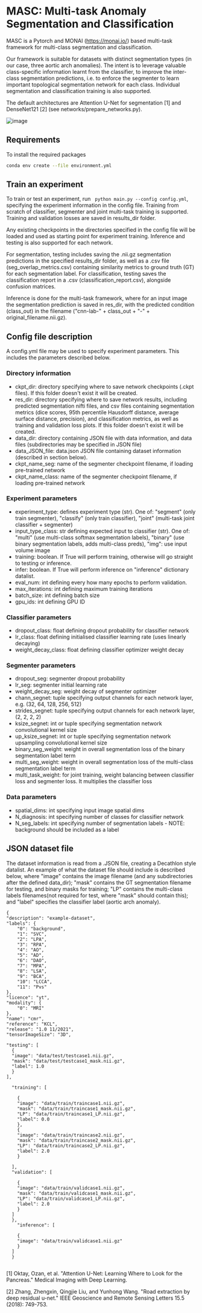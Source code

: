 # MASC: Multi-task Anomaly Segmentation and Classification

MASC is a Pytorch and MONAI (https://monai.io/) based multi-task framework for multi-class segmentation and classification. 

Our framework is suitable for datasets with distinct segmentation types (in our case, three aortic arch anomalies). The intent is to leverage valuable class-specific information learnt from the classifier, to improve the inter-class segmentation predictions, i.e. to enforce the segmenter to learn important topological segmentation network for each class. 
Individual segmentation and classification training is also supported. 

The default architectures are Attention U-Net for segmentation [1] and DenseNet121 [2] (see networks/prepare_networks.py). 


![image](https://user-images.githubusercontent.com/93882352/231525071-c67e6777-2417-4abd-8f1b-6574e98ec0f5.png)



## Requirements

To install the required packages 

```bash
conda env create --file environment.yml
```

## Train an experiment 

To train or test an experiment, run ``` python main.py --config config.yml```, specifying the experiment information in the config file. 
Training from scratch of classifier, segmenter and joint multi-task training is supported. Training and validation losses are saved in results_dir folder. 

Any existing checkpoints in the directories specified in the config file will be loaded and used as starting point for experiment training. 
Inference and testing is also supported for each network. 


For segmentation, testing includes saving the .nii.gz segmentation predictions in the specified results_dir folder, as well as a .csv file (seg_overlap_metrics.csv) containing similarity metrics to ground truth (GT) for each segmentation label. 
For classification, testing saves the classification report in a .csv (classification_report.csv), alongside confusion matrices. 

Inference is done for the multi-task framework, where for an input image the segmentation prediction is saved in res_dir, with the predicted condition (class_out) in the filename ("cnn-lab-" + class_out + "-" + original_filename.nii.gz). 

## Config file description 

A config.yml file may be used to specify experiment parameters. This includes the parameters described below. 

### Directory information 
- ckpt_dir: directory specifying where to save network checkpoints (.ckpt files). If this folder doesn't exist it will be created.  
- res_dir: directory specifying where to save network results, including predicted segmentation nifti files, and csv files containing segmentation metrics (dice scores, 95th percentile Hausdorff distance, average surface distance, precision), and classification metrics, as well as training and validation loss plots. If this folder doesn't exist it will be created.  
- data_dir: directory containing JSON file with data information, and data files (subdirectories may be specified in JSON file) 
- data_JSON_file: data.json JSON file containing dataset information (described in section below). 
- ckpt_name_seg: name of the segmenter checkpoint filename, if loading pre-trained network
- ckpt_name_class: name of the segmenter checkpoint filename, if loading pre-trained network

### Experiment parameters 

- experiment_type: defines experiment type (str). One of: "segment" (only train segmenter), "classify" (only train classifier), "joint" (multi-task joint classifier + segmenter)
- input_type_class: str defining expected input to classifier (str). One of: "multi" (use multi-class softmax segmentation labels), "binary" (use binary segmentation labels, adds multi-class preds), "img": use input volume image
- training: boolean. If True will perform training, otherwise will go straight to testing or inference. 
- infer: boolean. If True will perform inference on "inference" dictionary datalist. 
- eval_num: int defining every how many epochs to perform validation. 
- max_iterations: int defining maximum training iterations
- batch_size: int defining batch size
- gpu_ids: int defining GPU ID 

### Classifier parameters
- dropout_class: float defining dropout probability for classifier network 
- lr_class: float defining initialised classifier learning rate (uses linearly decaying) 
- weight_decay_class: float defining classifier optimizer weight decay 

### Segmenter parameters
- dropout_seg: segmenter dropout probability
- lr_seg: segmenter initial learning rate 
- weight_decay_seg: weight decay of segmenter optimizer 
- chann_segnet: tuple specifying output channels for each network layer, e.g. (32, 64, 128, 256, 512)
- strides_segnet: tuple specifying output channels for each network layer, (2, 2, 2, 2)
- ksize_segnet: int or tuple specifying segmentation network convolutional kernel size
- up_ksize_segnet: int or tuple specifying segmentation network upsampling convolutional kernel size
- binary_seg_weight: weight in overall segmentation loss of the binary segmentation label term 
- multi_seg_weight: weight in overall segmentation loss of the multi-class segmentation label term 
- multi_task_weight: for joint training, weight balancing between classifier loss and segmenter loss. It multiplies the classifier loss  

### Data parameters
- spatial_dims: int specifying input image spatial dims 
- N_diagnosis: int specifying number of classes for classifier network 
- N_seg_labels: int specifying number of segmentation labels - NOTE: background should be included as a label 


## JSON dataset file 
The dataset information is read from a .JSON file, creating a Decathlon style datalist. An example of what the dataset file should include is described below, where "image" contains the image filename (and any subdirectories after the defined data_dir); "mask" contains the GT segmentation filename for testing, and binary masks for training; "LP" contains the multi-class labels filenames(not required for test, where "mask" should contain this); and "label" specifies the classifier label (aortic arch anomaly). 

```
{
"description": "example-dataset",
"labels": {
    "0": "background",
    "1": "SVC",
    "2": "LPA",
    "3": "RPA",
    "4": "AO",
    "5": "AD",
    "6": "DAO",
    "7": "MPA",
    "8": "LSA",
    "9": "BCA",
    "10": "LCCA",
    "11": "Pvs"
},
"licence": "yt",
"modality": {
    "0": "MRI"
},
"name": "cmr",
"reference": "KCL",
"release": "1.0 11/2021",
"tensorImageSize": "3D",

"testing": [
  {
  "image": "data/test/testcase1.nii.gz",
  "mask": "data/test/testcase1_mask.nii.gz",
  "label": 1.0
  }
],

  "training": [
  
    {
    "image": "data/train/traincase1.nii.gz",
    "mask": "data/train/traincase1_mask.nii.gz",
    "LP": "data/train/traincase1_LP.nii.gz",
    "label": 0.0
    },
    {
    "image": "data/train/traincase2.nii.gz",
    "mask": "data/train/traincase2_mask.nii.gz",
    "LP": "data/train/traincase2_LP.nii.gz",
    "label": 2.0
    }
   
  ],
  "validation": [
    
    {
    "image": "data/train/validcase1.nii.gz",
    "mask": "data/train/validcase1_mask.nii.gz",
    "LP": "data/train/validcase1_LP.nii.gz",
    "label": 2.0
    }
  ]
  }, 
    "inference": [
    
    {
    "image": "data/train/validcase1.nii.gz"
    }
  ]
  }
  
```

[1] Oktay, Ozan, et al. "Attention U-Net: Learning Where to Look for the Pancreas." Medical Imaging with Deep Learning.

[2] Zhang, Zhengxin, Qingjie Liu, and Yunhong Wang. "Road extraction by deep residual u-net." IEEE Geoscience and Remote Sensing Letters 15.5 (2018): 749-753.
